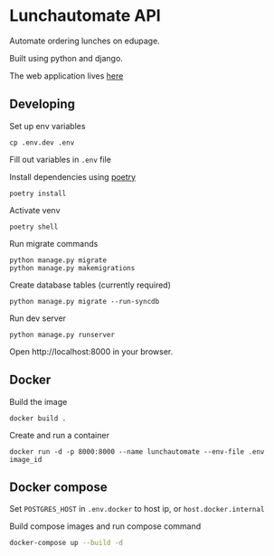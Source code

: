 # Lunchautomate API

Automate ordering lunches on edupage.

Built using python and django.

The web application lives [here](https://github.com/MichalUSER/lunchautomate-web)

## Developing

Set up env variables

```
cp .env.dev .env
```

Fill out variables in `.env` file

Install dependencies using [poetry](https://python-poetry.org)

```
poetry install
```

Activate venv

```
poetry shell
```

Run migrate commands

```
python manage.py migrate
python manage.py makemigrations
```

Create database tables (currently required)

```
python manage.py migrate --run-syncdb
```

Run dev server

```
python manage.py runserver
```

Open http://localhost:8000 in your browser.

## Docker

Build the image

```
docker build .
```

Create and run a container

```
docker run -d -p 8000:8000 --name lunchautomate --env-file .env image_id
```

## Docker compose

Set `POSTGRES_HOST` in `.env.docker` to host ip, or `host.docker.internal`

Build compose images and run compose command

```bash
docker-compose up --build -d
```
